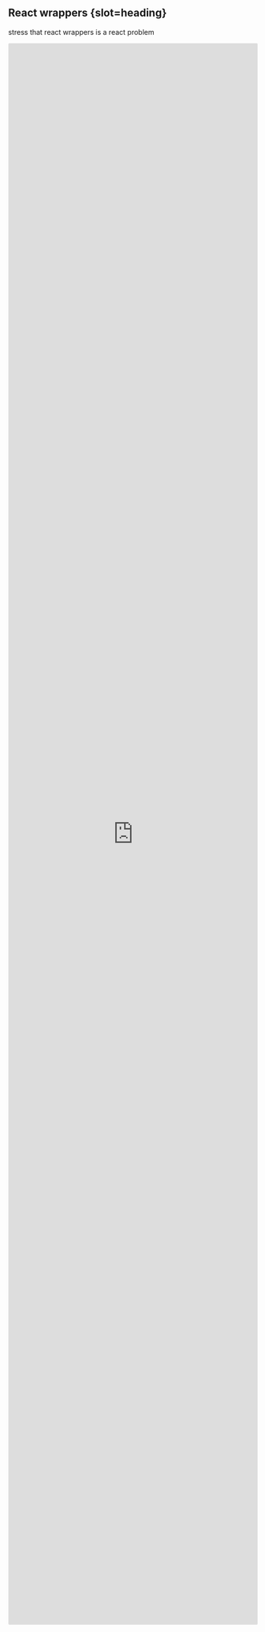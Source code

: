 ## React wrappers {slot=heading}

<span slot=notes>stress that react wrappers is a react problem</span>

<iframe width="100%"
        src="https://codesandbox.io/p/sandbox/pfe-react-wrappers-3g6x6r?embed=1&file=src/App.tsx"
        allowfullscreen
        style="
          border: 1px solid rgba(0, 0, 0, 0.1);
          border-radius:2px;
          height: 80vh;
        "></iframe>
